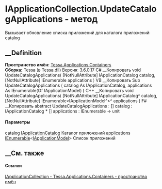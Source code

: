 # IApplicationCollection.UpdateCatalogApplications - метод
Вызывает обновление списка приложений для каталога приложений catalog
##  __Definition
 **Пространство имён:**
[Tessa.Applications.Containers](N_Tessa_Applications_Containers.htm)  
 **Сборка:** Tessa (в Tessa.dll) Версия: 3.6.0.17
C# __Копировать
     void UpdateCatalogApplications(
    	[NotNullAttribute] IApplicationCatalog catalog,
    	[NotNullAttribute] IEnumerable<IApplicationModel> applications
    )
VB __Копировать
     Sub UpdateCatalogApplications ( 
    	<NotNullAttribute> catalog As IApplicationCatalog,
    	<NotNullAttribute> applications As IEnumerable(Of IApplicationModel)
    )
C++ __Копировать
     void UpdateCatalogApplications(
    	[NotNullAttribute] IApplicationCatalog^ catalog, 
    	[NotNullAttribute] IEnumerable<IApplicationModel^>^ applications
    )
F# __Копировать
     abstract UpdateCatalogApplications : 
            [<NotNullAttribute>] catalog : IApplicationCatalog * 
            [<NotNullAttribute>] applications : IEnumerable<IApplicationModel> -> unit 
#### Параметры
catalog [IApplicationCatalog](T_Tessa_Applications_IApplicationCatalog.htm)
    Каталог приложений
applications
[IEnumerable](https://learn.microsoft.com/dotnet/api/system.collections.generic.ienumerable-1)<[IApplicationModel](T_Tessa_Applications_IApplicationModel.htm)>
    Список приложений
##  __См. также
#### Ссылки
[IApplicationCollection -
](T_Tessa_Applications_Containers_IApplicationCollection.htm)
[Tessa.Applications.Containers - пространство
имён](N_Tessa_Applications_Containers.htm)
